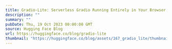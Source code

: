 ```yaml
---
title: Gradio-Lite: Serverless Gradio Running Entirely in Your Browser
description: ""
summary: ""
pubDate: Thu, 19 Oct 2023 00:00:00 GMT
source: Hugging Face Blog
url: https://huggingface.co/blog/gradio-lite
thumbnail: "https://huggingface.co/blog/assets/167_gradio_lite/thumbnail.png"
---
```



